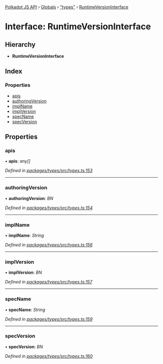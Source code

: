 [Polkadot JS API](../README.md) › [Globals](../globals.md) › ["types"](../modules/_types_.md) › [RuntimeVersionInterface](_types_.runtimeversioninterface.md)

# Interface: RuntimeVersionInterface

## Hierarchy

* **RuntimeVersionInterface**

## Index

### Properties

* [apis](_types_.runtimeversioninterface.md#apis)
* [authoringVersion](_types_.runtimeversioninterface.md#authoringversion)
* [implName](_types_.runtimeversioninterface.md#implname)
* [implVersion](_types_.runtimeversioninterface.md#implversion)
* [specName](_types_.runtimeversioninterface.md#specname)
* [specVersion](_types_.runtimeversioninterface.md#specversion)

## Properties

###  apis

• **apis**: *any[]*

*Defined in [packages/types/src/types.ts:153](https://github.com/polkadot-js/api/blob/7ac3043f83/packages/types/src/types.ts#L153)*

___

###  authoringVersion

• **authoringVersion**: *BN*

*Defined in [packages/types/src/types.ts:154](https://github.com/polkadot-js/api/blob/7ac3043f83/packages/types/src/types.ts#L154)*

___

###  implName

• **implName**: *String*

*Defined in [packages/types/src/types.ts:156](https://github.com/polkadot-js/api/blob/7ac3043f83/packages/types/src/types.ts#L156)*

___

###  implVersion

• **implVersion**: *BN*

*Defined in [packages/types/src/types.ts:157](https://github.com/polkadot-js/api/blob/7ac3043f83/packages/types/src/types.ts#L157)*

___

###  specName

• **specName**: *String*

*Defined in [packages/types/src/types.ts:159](https://github.com/polkadot-js/api/blob/7ac3043f83/packages/types/src/types.ts#L159)*

___

###  specVersion

• **specVersion**: *BN*

*Defined in [packages/types/src/types.ts:160](https://github.com/polkadot-js/api/blob/7ac3043f83/packages/types/src/types.ts#L160)*
